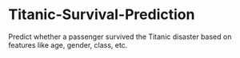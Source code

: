 # Titanic-Survival-Prediction
Predict whether a passenger survived the Titanic disaster based on features like age, gender, class, etc.
